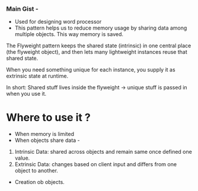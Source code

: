### Main Gist -

- Used for designing word processor
- This pattern helps us to reduce memory usage by sharing data among multiple objects. This way memory is saved.
  
The Flyweight pattern keeps the shared state (intrinsic) in one central place (the flyweight object), and then lets many lightweight instances reuse that shared state.

When you need something unique for each instance, you supply it as extrinsic state at runtime.

In short:
Shared stuff lives inside the flyweight → unique stuff is passed in when you use it.

# Where to use it ?
- When memory is limited
- When objects share data -
1) Intrinsic Data: shared across objects and remain same once defined one value.
2) Extrinsic Data: changes based on client input and differs from one object to another.
- Creation ob objects.
